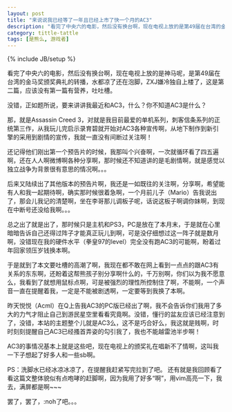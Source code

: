```yaml
---
layout: post
title: "来说说我已经等了一年且已经上市了快一个月的AC3"
description: "看完了中央六的电影，然后没有换台啊，现在电视上放的是第49届在台湾的金马奖颁奖典礼的转播，水都凉了还在泡脚，ZXJ嫌冷独自上楼了，这是第二篇，应该没有第一篇有营养，吐吐槽。"
category: tittle-tattle
tags: [是熊么, 游戏者]
---
```

{% include JB/setup %}

看完了中央六的电影，然后没有换台啊，现在电视上放的是神马呢，是第49届在台湾的金马奖颁奖典礼的转播，水都凉了还在泡脚，ZXJ嫌冷独自上楼了，这是第二篇，应该没有第一篇有营养，吐吐槽。

没错，正如题所说，要来讲讲我最近和AC3，什么？你不知道AC3是什么？

那，就是Assassin Creed 3，对就是我目前最爱的单机系列，刺客信条系列的正统第三作，从我玩儿完启示录育碧就开始对AC3各种宣传啊，从地下制作到新引擎的采用到剧情的宣传，我就一直没有间断过关注啊！

还记得他们刚出第一个预告片的时候，我那叫个兴奋啊，一次就循环看了四五遍啊，还在人人啊微博啊各种分享啊，那时候还不知道讲的是毛剧情啊，就是感觉以独立战争为背景很有意思的情况啊。。。

后来又陆续出了其他版本的预告片啊，我还是一如既往的关注啊，分享啊，希望能有人和我一起期待啊，确实那时候很着急啊，一个月前儿子（Mario）告我说出了，那会儿我记的清楚啊，坐在李哥那儿调板子呢，话说这板子啊调你妹啊，到现在中断号还没给我啊。。。

总之出了就是出了，那时候只是主机和PS3，PC是放在了本月末，于是就在心里暗暗告诉自己还得过阵子才能真正玩儿到啊，可是没仔细想过这一阵子就是数月啊，没错现在我的硬件水平（拳皇97的level）完全没有跑AC3的可能啊，盼着过年回家领压岁钱换本啊。

于是就到了本文要吐槽的高潮了啊，我现在都不敢在网上看到一点点的跟AC3有关系的东东啊，还盼着这帮熊孩子别分享啊什么的，千万别啊，你们以为我不愿意么，我看到了就想用鼠标点啊，可是被强烈的理性所控制住了啊，不能啊，一个声音一直在提醒着我，一定是不能被剧透啊，一定要等到我换了本啊。

昨天悦悦（Acml）在Q上告我AC3的PC版已经出了啊，我不会告诉你们我用了多大的力气才阻止自己到游民星空里看看究竟啊。没错，懂行的盆友应该已经注意到了，没错，本站的主题整个儿就是AC3么，这不是巧合好么，我这就是贱啊，时时刻刻提醒自己AC3已经搔首弄姿的勾引我了，我也不能越雷池半步啊！

AC3的事情况基本上就是这些吧，现在电视上的颁奖礼在唱新不了情啊，这叫我一下子想起了好多人和一些sb啊。

PS：洗脚水已经冰凉冰凉了，在提醒我赶紧写完拉到了吧。
还有就是我回顾看了看这篇文整体貌似有点咆哮的赶脚啊，因为我用了好多“啊”，用vim高亮一下，我去，满屏都是啊~~~

罢了，罢了，:noh了吧。。。
